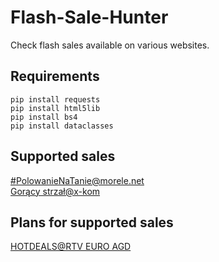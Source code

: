 # Flash-Sale-Hunter
Check flash sales available on various websites.
## Requirements
```
pip install requests
pip install html5lib
pip install bs4
pip install dataclasses
```
## Supported sales
[#PolowanieNaTanie@morele.net](https://www.morele.net/)  
[Gorący strzał@x-kom](https://www.x-kom.pl/)
## Plans for supported sales
[HOTDEALS@RTV EURO AGD](https://www.euro.com.pl/)